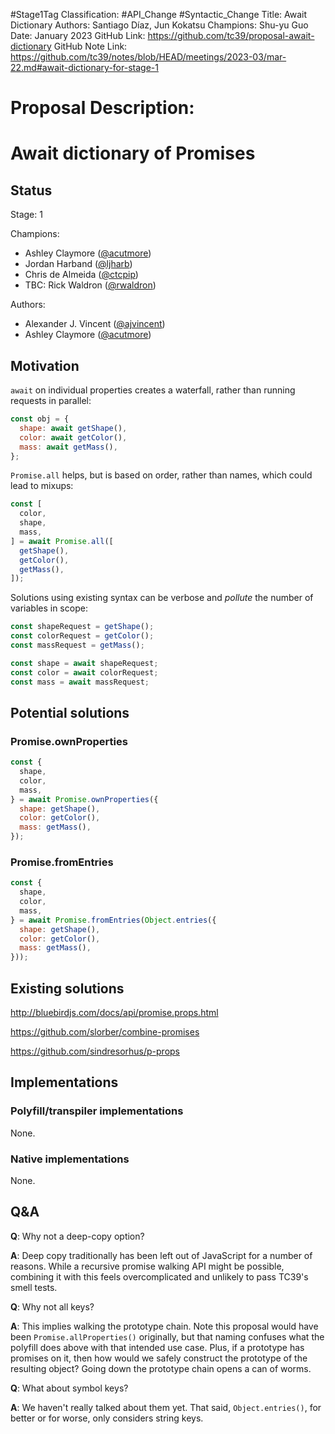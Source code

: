 #Stage1Tag
Classification: #API_Change #Syntactic_Change
Title: Await Dictionary
Authors: Santiago Díaz, Jun Kokatsu
Champions: Shu-yu Guo
Date: January 2023
GitHub Link: https://github.com/tc39/proposal-await-dictionary
GitHub Note Link: https://github.com/tc39/notes/blob/HEAD/meetings/2023-03/mar-22.md#await-dictionary-for-stage-1

# Proposal Description:
# Await dictionary of Promises

## Status

Stage: 1

Champions:

- Ashley Claymore ([@acutmore](https://github.com/acutmore))
- Jordan Harband ([@ljharb](https://github.com/ljharb))
- Chris de Almeida ([@ctcpip](https://github.com/ctcpip))
- TBC: Rick Waldron ([@rwaldron](https://github.com/rwaldron))

Authors:

- Alexander J. Vincent ([@ajvincent](https://github.com/ajvincent))
- Ashley Claymore ([@acutmore](https://github.com/acutmore))

## Motivation

`await` on individual properties creates a waterfall, rather than running requests in parallel:

```javascript
const obj = {
  shape: await getShape(),
  color: await getColor(),
  mass: await getMass(),
};
```

`Promise.all` helps, but is based on order, rather than names, which could lead to mixups:

```javascript
const [
  color,
  shape,
  mass,
] = await Promise.all([
  getShape(),
  getColor(),
  getMass(),
]);
```

Solutions using existing syntax can be verbose and _pollute_ the number of variables in scope:

```javascript
const shapeRequest = getShape();
const colorRequest = getColor();
const massRequest = getMass();

const shape = await shapeRequest;
const color = await colorRequest;
const mass = await massRequest;
```

## Potential solutions

### Promise.ownProperties

```javascript
const {
  shape,
  color,
  mass,
} = await Promise.ownProperties({
  shape: getShape(),
  color: getColor(),
  mass: getMass(),
});
```

### Promise.fromEntries

```javascript
const {
  shape,
  color,
  mass,
} = await Promise.fromEntries(Object.entries({
  shape: getShape(),
  color: getColor(),
  mass: getMass(),
}));
```

## Existing solutions

http://bluebirdjs.com/docs/api/promise.props.html

https://github.com/slorber/combine-promises

https://github.com/sindresorhus/p-props

## Implementations

### Polyfill/transpiler implementations

None.

### Native implementations

None.

## Q&A

**Q**: Why not a deep-copy option?

**A**: Deep copy traditionally has been left out of JavaScript for a number of reasons.  While a recursive promise walking API might be possible, combining it with this feels overcomplicated and unlikely to pass TC39's smell tests.

**Q**: Why not all keys?

**A**: This implies walking the prototype chain.  Note this proposal would have been `Promise.allProperties()` originally, but that naming confuses what the polyfill does above with that intended use case.  Plus, if a prototype has promises on it, then how would we safely construct the prototype of the resulting object?  Going down the prototype chain opens a can of worms.

**Q**: What about symbol keys?

**A**: We haven't really talked about them yet.  That said, `Object.entries()`, for better or for worse, only considers string keys.

